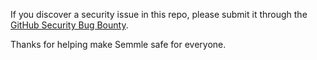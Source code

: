 If you discover a security issue in this repo, please submit it through the [GitHub Security Bug Bounty](https://hackerone.com/github).

Thanks for helping make Semmle safe for everyone.